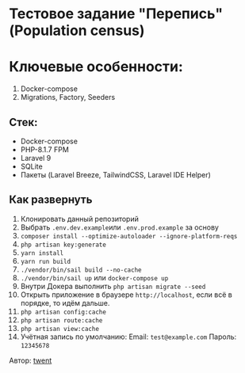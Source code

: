 # Тестовое задание "Перепись" (Population census)

# Ключевые особенности:
1) Docker-compose
2) Migrations, Factory, Seeders

## Стек:

- Docker-compose
- PHP-8.1.7 FPM
- Laravel 9
- SQLite
- Пакеты (Laravel Breeze, TailwindCSS, Laravel IDE Helper)

## Как развернуть

1) Клонировать данный репозиторий
2) Выбрать `.env.dev.example`или `.env.prod.example` за основу
3) `composer install --optimize-autoloader --ignore-platform-reqs`
4) `php artisan key:generate`
5) `yarn install`
6) `yarn run build`
7) `./vendor/bin/sail build --no-cache`
8) `./vendor/bin/sail up` или `docker-compose up`
9) Внутри Докера выполнить `php artisan migrate --seed`
10) Открыть приложение в браузере `http://localhost`, если всё в порядке, то идём дальше.
11) `php artisan config:cache`
12) `php artisan route:cache`
13) `php artisan view:cache`
14) Учётная запись по умолчанию:
    Email: `test@example.com`
    Пароль: `12345678`

Автор: [twent](https://github.com/twent)

